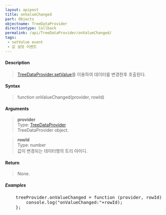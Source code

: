 ```yaml
---
layout: apipost
title: onValueChanged
part: Objects
objectname: TreeDataProvider
directiontype: Callback
permalink: /api/TreeDataProvider/onValueChanged/
tags:
 - setValue event
 - 값 설정 이벤트
---
```



#### Description

> [TreeDataProvider.setValue](/api/TreeDataProvider/setValue/)를 이용하여 데이터를 변경한후 호출된다.

#### Syntax

> function onValueChanged(provider, rowId)  

#### Arguments

> **provider**  
> Type: [TreeDataProvider](/api/TreeDataProvider/)  
> TreeDataProvider object.  

> **rowId**  
> Type: number  
> 값이 변경되는 데이터행의 트리 아이디.  

#### Return

> None.  

##### Examples 

<pre class="prettyprint">
    treeProvider.onValueChanged = function (provider, rowId) {
        console.log("onValueChanged:"+rowId);
    };
</pre>

